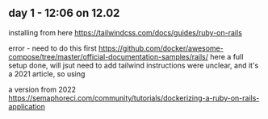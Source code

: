 


## day 1 - 12:06 on 12.02

installing from here
https://tailwindcss.com/docs/guides/ruby-on-rails


error - need to do this first
https://github.com/docker/awesome-compose/tree/master/official-documentation-samples/rails/
here a full setup done, will jsut need to add tailwind
instructions were unclear, and it's a 2021 article, so using 

a version from 2022
https://semaphoreci.com/community/tutorials/dockerizing-a-ruby-on-rails-application



